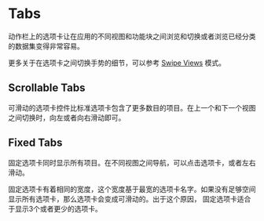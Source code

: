 # Tabs
动作栏上的选项卡让在应用的不同视图和功能块之间浏览和切换或者浏览已经分类的数据集变得非常容易。

更多关于在选项卡之间切换手势的细节，可以参考 [Swipe Views]() 模式。

## Scrollable Tabs
可滑动的选项卡控件比标准选项卡包含了更多数目的项目。在上一个和下一个视图之间切换时，向左或者向右滑动即可。

## Fixed Tabs
固定选项卡同时显示所有项目。在不同视图之间导航，可以点击选项卡，或者左右滑动。

固定选项卡有着相同的宽度，这个宽度基于最宽的选项卡名字。如果没有足够空间显示所有选项卡，那么选项卡会变成可滑动的。出于这个原因，
固定选项卡适合于显示3个或者更少的选项卡。
